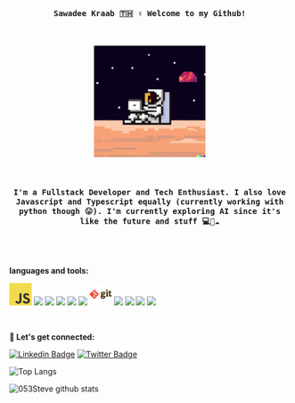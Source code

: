 
<br />

<h4 align="center"><samp> Sawadee Kraab 🇹🇭 ✌️  Welcome to my Github!</samp>
</h4>
<br/>

<p align="center">
  <img src="astro-guy.png" width="200"/>
</p>

<br/>
<h4 align="center"><samp> I'm a Fullstack Developer and Tech Enthusiast. I also love Javascript and Typescript equally (currently working with python though 😛). I'm currently exploring AI since it's like the future and stuff 💻🤖☁️ </samp>
</h4>

<br />
<br />
<p align="center">
<!-- <img src="https://media.giphy.com/media/uurtMtTKqkJda4dk8Y/giphy.gif" alt="Coder GIF" width="500"> -->

</p>


**languages and tools:**  

<code><img height="40" src="https://raw.githubusercontent.com/github/explore/80688e429a7d4ef2fca1e82350fe8e3517d3494d/topics/javascript/javascript.png"></code>
<code><img height="40" src="https://user-images.githubusercontent.com/25181517/183890598-19a0ac2d-e88a-4005-a8df-1ee36782fde1.png"></code>
<code><img height="40" src="https://user-images.githubusercontent.com/25181517/183890595-779a7e64-3f43-4634-bad2-eceef4e80268.png"></code>
<code><img height="40" src="https://user-images.githubusercontent.com/25181517/183568594-85e280a7-0d7e-4d1a-9028-c8c2209e073c.png"></code>
<code><img height="40" src="https://user-images.githubusercontent.com/25181517/187955008-981340e6-b4cc-441b-80cf-7a5e94d29e7e.png"></code>
<code><img height="40" src="https://user-images.githubusercontent.com/25181517/186711335-a3729606-5a78-4496-9a36-06efcc74f800.png"></code>
<code><img height="40" src="https://raw.githubusercontent.com/github/explore/80688e429a7d4ef2fca1e82350fe8e3517d3494d/topics/git/git.png"></code>
<code><img height="40" src="https://user-images.githubusercontent.com/25181517/192149581-88194d20-1a37-4be8-8801-5dc0017ffbbe.png"></code>
<code><img height="40" src="https://user-images.githubusercontent.com/25181517/117208740-bfb78400-adf5-11eb-97bb-09072b6bedfc.png"></code>
<code><img height="40" src="https://user-images.githubusercontent.com/25181517/182884177-d48a8579-2cd0-447a-b9a6-ffc7cb02560e.png"></code>
<code><img height="40" src="https://user-images.githubusercontent.com/25181517/183896132-54262f2e-6d98-41e3-8888-e40ab5a17326.png"></code>

<br/>

**🍺 Let's get connected:**  

[![Linkedin Badge](https://img.shields.io/badge/-JirateepSuranant-blue?style=flat-square&logo=Linkedin&logoColor=white&link=https://www.linkedin.com/in/jirateepsuranant/)](https://www.linkedin.com/in/jirateepsuranant) [![Twitter Badge](https://img.shields.io/badge/-@SteveSuranant-1ca0f1?style=flat-square&labelColor=1ca0f1&logo=twitter&logoColor=white&link=https://twitter.com/steve_suranant)](https://twitter.com/steve_suranant) 



![Top Langs](https://github-readme-stats.vercel.app/api/top-langs/?username=053steve&layout=compact&theme=dark&hide_border=true&hide=MakeFile,CSS)

![053Steve github stats](https://github-readme-stats.vercel.app/api?username=053steve&show_icons=true&hide_border=true&theme=dark)




<!--
**053steve/053steve** is a ✨ _special_ ✨ repository because its `README.md` (this file) appears on your GitHub profile.

Here are some ideas to get you started:

- 🔭 I’m currently working on ...
- 🌱 I’m currently learning ...
- 👯 I’m looking to collaborate on ...
- 🤔 I’m looking for help with ...
- 💬 Ask me about ...
- 📫 How to reach me: ...
- 😄 Pronouns: ...
- ⚡ Fun fact: ...
-->
